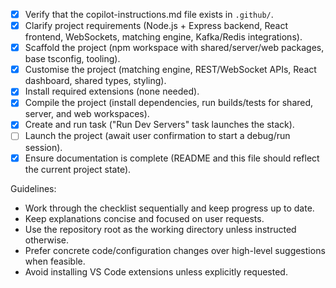 - [x] Verify that the copilot-instructions.md file exists in `.github/`.
- [x] Clarify project requirements (Node.js + Express backend, React frontend, WebSockets, matching engine, Kafka/Redis integrations).
- [x] Scaffold the project (npm workspace with shared/server/web packages, base tsconfig, tooling).
- [x] Customise the project (matching engine, REST/WebSocket APIs, React dashboard, shared types, styling).
- [x] Install required extensions (none needed).
- [x] Compile the project (install dependencies, run builds/tests for shared, server, and web workspaces).
- [x] Create and run task ("Run Dev Servers" task launches the stack).
- [ ] Launch the project (await user confirmation to start a debug/run session).
- [x] Ensure documentation is complete (README and this file should reflect the current project state).

Guidelines:
- Work through the checklist sequentially and keep progress up to date.
- Keep explanations concise and focused on user requests.
- Use the repository root as the working directory unless instructed otherwise.
- Prefer concrete code/configuration changes over high-level suggestions when feasible.
- Avoid installing VS Code extensions unless explicitly requested.
